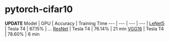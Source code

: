 # pytorch-cifar10
**UPDATE**
Model | GPU | Accuracy | Training Time
--- | --- | --- | --- | 
[LeNet5](https://github.com/kanedaaaa/pytorch-cifar10/blob/main/models/lenet.py) | Tesla T4 | 67.15% | ...
[ResNet](https://github.com/kanedaaaa/pytorch-cifar10/blob/main/models/resnet.py) | Tesla T4 | 76.14% | 21 min
[VGG16](https://github.com/kanedaaaa/pytorch-cifar10/blob/main/models/vgg.py) | Tesla T4 | 78.60% | 6 min

